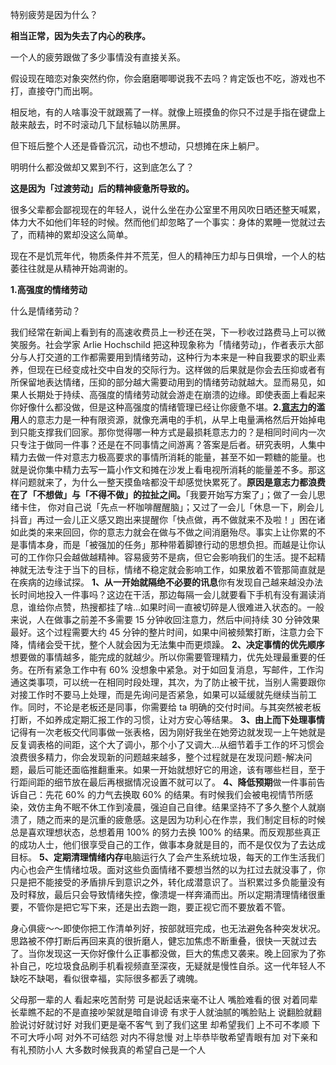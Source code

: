



特别疲劳是因为什么？



**相当正常，因为失去了内心的秩序。**



一个人的疲劳跟做了多少事情没有直接关系。

假设现在暗恋对象突然约你，你会磨磨唧唧说我不去吗？肯定饭也不吃，游戏也不打，直接夺门而出啊。

相反地，有的人啥事没干就跟蔫了一样。就像上班摸鱼的你只不过是手指在键盘上敲来敲去，时不时滚动几下鼠标轴以防黑屏。

但下班后整个人还是昏昏沉沉，动也不想动，只想摊在床上躺尸。



明明什么都没做却又累到不行，这到底怎么了？



**这是因为「过渡劳动」后的精神疲惫所导致的。**

很多父辈都会鄙视现在的年轻人，说什么坐在办公室里不用风吹日晒还整天喊累，体力大不如他们年轻的时候。然而他们却忽略了一个事实：身体的累睡一觉就过去了，而精神的累却没这么简单。

现在不是饥荒年代，物质条件并不荒芜，但人的精神压力却与日俱增，一个人的枯萎往往就是从精神开始凋谢的。

**1.高强度的情绪劳动**

什么是情绪劳动？

我们经常在新闻上看到有的高速收费员上一秒还在哭，下一秒收过路费马上可以微笑服务。社会学家 Arlie Hochschild 把这种现象称为「情绪劳动」，作者表示大部分与人打交道的工作都需要用到情绪劳动，这种行为本来是一种自我要求的职业素养，但现在已经变成社交中自发的交际行为。这样做的后果就是你会去压抑或者有所保留地表达情绪，压抑的部分越大需要动用到的情绪劳动就越大。显而易见，如果人长期处于持续、高强度的情绪劳动就会游走在崩溃的边缘。即使表面上看起来你好像什么都没做，但是这种高强度的情绪管理已经让你疲惫不堪。**2.[意志力](https://www.zhihu.com/search?q=意志力&search_source=Entity&hybrid_search_source=Entity&hybrid_search_extra={"sourceType"%3A"answer"%2C"sourceId"%3A1795033134})的滥用**人的意志力是一种有限资源，就像充满电的手机，从早上电量满格然后开始掉电到只能支撑我们回家。那你觉得哪一种方式是最损耗意志力的？是相同时间内一次只专注于做同一件事？还是在不同事情之间游离？答案是后者。研究表明，人集中精力去做一件对意志力极高要求的事情所消耗的能量，甚至不如一颗糖的能量。也就是说你集中精力去写一篇小作文和摊在沙发上看电视所消耗的能量差不多。那这样问题就来了，为什么一整天摸鱼啥都没干却感觉快累死了。**原因是意志力都浪费在了「不想做」与「不得不做」的拉扯之间。**「我要开始写方案了」；做了一会儿思绪卡住， 你对自己说「先点一杯咖啡醒醒脑」；又过了一会儿「休息一下，刷会儿抖音」再过一会儿正义感又跑出来提醒你「快点做，再不做就来不及啦！」困在诸如此类的来来回回，你的意志力就会在做与不做之间消磨殆尽。事实上让你累的不是事情本身，而是「被强加的任务」那种带着脚镣行动的思想负担。而越是让你认可的工作你只会越做越精神。容易疲劳不是病，但它会影响我们的生活。提不起精神就无法专注于当下的目标，情绪不稳定就会影响工作，如果放着不管那简直就是在疾病的边缘试探。
**1、从一开始就隔绝不必要的讯息**你有发现自己越来越没办法长时间地投入一件事吗？这边在干活，那边每隔一会儿就要看下手机有没有漏读消息，谁给你点赞，热搜都挂了啥...如果时间一直被切碎是人很难进入状态的。一般来说，人在做事之前差不多需要 15 分钟收回注意力，然后中间持续 30 分钟效果最好。这个过程需要大约 45 分钟的整片时间，如果中间被频繁打断，注意力会下降，情绪会受干扰，整个人就会因为无法集中而更烦躁。
**2、决定事情的优先顺序**想要做的事情越多，能完成的就越少。所以你需要管理精力，优先处理最重要的任务。在所有紧急工作中有 60% 没想象中紧急。对于如回复消息，写邮件，工作沟通这类事项，可以统一在相同时段处理，其次，为了防止被干扰，当别人需要跟你对接工作时不要马上处理，而是先询问是否紧急，如果可以延缓就先继续当前工作。同时，不论是老板还是同事，你需要给 ta 明确的交付时间。与其突然被老板打断，不如养成定期汇报工作的习惯，让对方安心等结果。
**3、由上而下处理事情**记得有一次老板交代同事做一张表格，因为刚好我坐在她旁边就发现一上午她就是反复调表格的间距，这个大了调小，那个小了又调大...从细节着手工作的坏习惯会浪费很多精力，你会发现新的问题越来越多，整个过程就是在发现问题-解决问题，最后可能还面临推翻重来。如果一开始就想好它的用途，该有哪些栏目，至于行距间距的细节放在最后再根据情况设置不就可以了。
**4、降低预期**做一件事前告诉自己：先花 60% 的力气去换取 60% 的结果。有时候我们会被电视情节所感染，效仿主角不眠不休工作到凌晨，强迫自己自律。结果坚持不了多久整个人就崩溃了，随之而来的是沉重的疲惫感。这是因为功利心在作祟，我们制定目标的时候总是喜欢理想状态，总想着用 100% 的努力去换 100% 的结果。而反观那些真正的成功人士，他们很享受自己的工作，做事本身就是目的，而不是仅仅为了去达成目标。
**5、定期清理情绪内存**电脑运行久了会产生系统垃圾，每天的工作生活我们内心也会产生情绪垃圾。面对这些负面情绪不要想当然的以为扛过去就没事了，你只是把不能接受的矛盾排斥到意识之外，转化成潜意识了。当积累过多负能量没有及时释放，最后只会导致情绪失控，像溃堤一样奔涌而出。所以定期清理情绪很重要，不管你是把它写下来，还是出去跑一跑，要正视它而不要放着不管。



身心俱疲～～即使你把工作清单列好，按部就班完成，也无法避免各种突发状况。思路被不停打断后再回来真的很折磨人，健忘加焦虑不断重叠，很快一天就过去了。当你发现这一天你好像什么正事都没做，巨大的焦虑又袭来。晚上回家为了弥补自己，吃垃圾食品刷手机看视频直至深夜，无疑就是慢性自杀。这一代年轻人不缺吃不缺喝，看似很幸福，实际很多都丢了魂魄。



父母那一辈的人 看起来吃苦耐劳 可是说起话来毫不让人 嘴脸难看的很 对着同辈长辈瞧不起的不是直接吵架就是暗自诽谤 有求于人就油腻的嘴脸贴上 说翻脸就翻脸说讨好就讨好
对我们更是毫不客气 到了我们这里 却希望我们 上不可不孝顺 下不可大呼小呵 对外不可结怨 对内不得怠慢 对上毕恭毕敬希望青眼有加 对下亲和有礼预防小人 大多数时候我真的希望自己是一个人